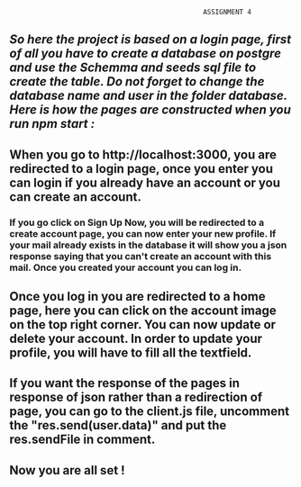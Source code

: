                                                     ASSIGNMENT 4

## _So here the project is based on a login page, first of all you have to create a database on postgre and use the Schemma and seeds sql file to create the table. Do not forget to change the database name and user in the folder database. Here is how the pages are constructed when you run npm start :_

## When you go to http://localhost:3000, you are redirected to a login page, once you enter you can login if you already have an account or you can create an account. 
### If you go click on Sign Up Now, you will be redirected to a create account page, you can now enter your new profile. If your mail already exists in the database it will show you a json response saying that you can't create an account with this mail. Once you created your account you can log in.

## Once you log in you are redirected to a home page, here you can click on the account image on the top right corner. You can now update or delete your account. In order to update your profile, you will have to fill all the textfield. 

## If you want the response of the pages in response of json rather than a redirection of page, you can go to the client.js file, uncomment the "res.send(user.data)" and put the res.sendFile in comment.

## Now you are all set ! 